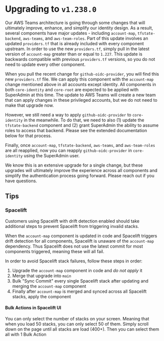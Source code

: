 # Upgrading to `v1.238.0`

Our AWS Teams architecture is going through some changes that will ultimately improve, enhance, and simplify our identity design. As a result, several components have major updates - including `account-map`, `tfstate-backend`, `aws-teams`, and `aws-team-roles`. Part of this update involves an updated `providers.tf` that is already included with every component upstream. In order to use the new `providers.tf`, simply pull in the latest version of `account-map` greater than or equal to `1.227`. This update is backwards compatible with previous `providers.tf` versions, so you do not need to update every other component.

When you pull the recent change for `github-oidc-provider`, you will find this new `providers.tf` file. We can apply this component with the `account-map` change mentioned above in all accounts except identity. All components in both `core-identity` and `core-root` are expected to be applied with SuperAdmin at this time. The update to AWS Teams will create a new team that can apply changes in these privileged accounts, but we do not need to make that upgrade now.

However, we still need a way to apply `github-oidc-provider` to `core-identity` in the meanwhile. To do that, we need to also (1) update the `tfstate-backend` component and (2) grant SuperAdmin the ability to assume roles to access that backend. Please see the extended documentation below for that process.

Finally, once `account-map`, `tfstate-backend`, `aws-teams`, and `aws-team-roles` are all reapplied, now you can reapply `github-oidc-provider` in `core-identity` using the SuperAdmin user.

We know this is an extensive upgrade for a single change, but these upgrades will ultimately improve the experience across all components and simplify the authentication process going forward. Please reach out if you have questions.

## Tips

### Spacelift

Customers using Spacelift with drift detection enabled should take additional steps to prevent Spacelift from triggering invalid stacks.

When the `account-map` component is updated in code and Spacelift triggers drift detection for all components, Spacelift is unaware of the `account-map` dependency. Thus Spacelift does not use the latest commit for most components triggered, meaning these will all fail.

In order to avoid Spacelift stack failures, follow these steps in order:

1. Upgrade the `account-map` component in code and _do not apply_ it
2. Merge that upgrade into `main`
3. Bulk "Sync Commit" every single Spacelift stack after updating and merging the `account-map` component
4. Finally after `account-map` is merged and synced across all Spacelift stacks, apply the component

#### Bulk Actions in Spacelift UI

You can only select the number of stacks on your screen. Meaning that when you load 50 stacks, you can only select 50 of them. Simply scroll down on the page until all stacks are load (400+). Then you can select them all with 1 Bulk Action